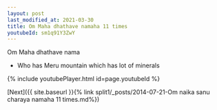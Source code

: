 ```yaml
---
layout: post
last_modified_at: 2021-03-30
title: Om Maha dhathave namaha 11 times
youtubeId: sm1q91Y3ZwY
---
```

 
 
Om Maha dhathave nama 
 
 -  Who has Meru mountain which has lot of minerals 
 
  
 
  
 
 
 
 
 
 


{% include youtubePlayer.html id=page.youtubeId %}
 
[Next]({{ site.baseurl }}{% link  split1/_posts/2014-07-21-Om naika sanu charaya namaha 11 times.md%})
 
